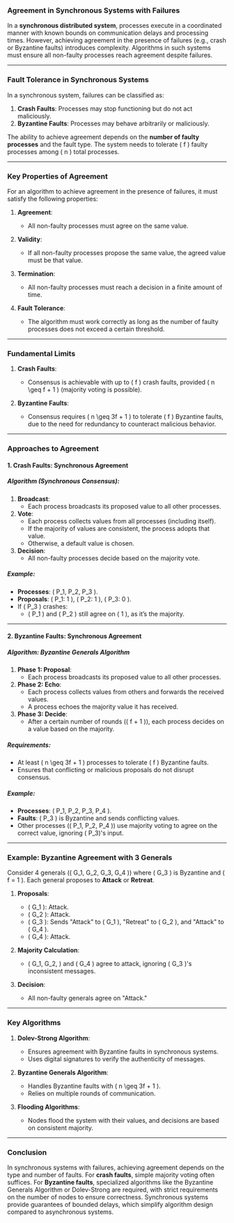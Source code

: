 ### **Agreement in Synchronous Systems with Failures**

In a **synchronous distributed system**, processes execute in a coordinated manner with known bounds on communication delays and processing times. However, achieving agreement in the presence of failures (e.g., crash or Byzantine faults) introduces complexity. Algorithms in such systems must ensure all non-faulty processes reach agreement despite failures.

---

### **Fault Tolerance in Synchronous Systems**

In a synchronous system, failures can be classified as:
1. **Crash Faults**: Processes may stop functioning but do not act maliciously.
2. **Byzantine Faults**: Processes may behave arbitrarily or maliciously.

The ability to achieve agreement depends on the **number of faulty processes** and the fault type. The system needs to tolerate \( f \) faulty processes among \( n \) total processes.

---

### **Key Properties of Agreement**

For an algorithm to achieve agreement in the presence of failures, it must satisfy the following properties:

1. **Agreement**:
   - All non-faulty processes must agree on the same value.

2. **Validity**:
   - If all non-faulty processes propose the same value, the agreed value must be that value.

3. **Termination**:
   - All non-faulty processes must reach a decision in a finite amount of time.

4. **Fault Tolerance**:
   - The algorithm must work correctly as long as the number of faulty processes does not exceed a certain threshold.

---

### **Fundamental Limits**
1. **Crash Faults**:
   - Consensus is achievable with up to \( f \) crash faults, provided \( n \geq f + 1 \) (majority voting is possible).

2. **Byzantine Faults**:
   - Consensus requires \( n \geq 3f + 1 \) to tolerate \( f \) Byzantine faults, due to the need for redundancy to counteract malicious behavior.

---

### **Approaches to Agreement**

#### 1. **Crash Faults: Synchronous Agreement**

##### **Algorithm (Synchronous Consensus)**:
1. **Broadcast**:
   - Each process broadcasts its proposed value to all other processes.
2. **Vote**:
   - Each process collects values from all processes (including itself).
   - If the majority of values are consistent, the process adopts that value.
   - Otherwise, a default value is chosen.
3. **Decision**:
   - All non-faulty processes decide based on the majority vote.

##### **Example**:
- **Processes**: \( P_1, P_2, P_3 \).
- **Proposals**: \( P_1: 1 \), \( P_2: 1 \), \( P_3: 0 \).
- If \( P_3 \) crashes:
  - \( P_1 \) and \( P_2 \) still agree on \( 1 \), as it’s the majority.

---

#### 2. **Byzantine Faults: Synchronous Agreement**

##### **Algorithm: Byzantine Generals Algorithm**
1. **Phase 1: Proposal**:
   - Each process broadcasts its proposed value to all other processes.
2. **Phase 2: Echo**:
   - Each process collects values from others and forwards the received values.
   - A process echoes the majority value it has received.
3. **Phase 3: Decide**:
   - After a certain number of rounds (\( f + 1 \)), each process decides on a value based on the majority.

##### **Requirements**:
- At least \( n \geq 3f + 1 \) processes to tolerate \( f \) Byzantine faults.
- Ensures that conflicting or malicious proposals do not disrupt consensus.

##### **Example**:
- **Processes**: \( P_1, P_2, P_3, P_4 \).
- **Faults**: \( P_3 \) is Byzantine and sends conflicting values.
- Other processes (\( P_1, P_2, P_4 \)) use majority voting to agree on the correct value, ignoring \( P_3\)'s input.

---

### **Example: Byzantine Agreement with 3 Generals**

Consider 4 generals (\( G_1, G_2, G_3, G_4 \)) where \( G_3 \) is Byzantine and \( f = 1 \). Each general proposes to **Attack** or **Retreat**.

1. **Proposals**:
   - \( G_1 \): Attack.
   - \( G_2 \): Attack.
   - \( G_3 \): Sends "Attack" to \( G_1 \), "Retreat" to \( G_2 \), and "Attack" to \( G_4 \).
   - \( G_4 \): Attack.

2. **Majority Calculation**:
   - \( G_1, G_2, \) and \( G_4 \) agree to attack, ignoring \( G_3 \)'s inconsistent messages.

3. **Decision**:
   - All non-faulty generals agree on "Attack."

---

### **Key Algorithms**

1. **Dolev-Strong Algorithm**:
   - Ensures agreement with Byzantine faults in synchronous systems.
   - Uses digital signatures to verify the authenticity of messages.

2. **Byzantine Generals Algorithm**:
   - Handles Byzantine faults with \( n \geq 3f + 1 \).
   - Relies on multiple rounds of communication.

3. **Flooding Algorithms**:
   - Nodes flood the system with their values, and decisions are based on consistent majority.

---

### **Conclusion**

In synchronous systems with failures, achieving agreement depends on the type and number of faults. For **crash faults**, simple majority voting often suffices. For **Byzantine faults**, specialized algorithms like the Byzantine Generals Algorithm or Dolev-Strong are required, with strict requirements on the number of nodes to ensure correctness. Synchronous systems provide guarantees of bounded delays, which simplify algorithm design compared to asynchronous systems.
